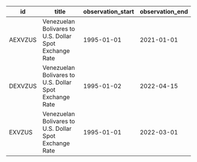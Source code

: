 | id      | title                                                  | observation_start   | observation_end   |
|---------|--------------------------------------------------------|---------------------|-------------------|
| AEXVZUS | Venezuelan Bolivares to U.S. Dollar Spot Exchange Rate | 1995-01-01          | 2021-01-01        |
| DEXVZUS | Venezuelan Bolivares to U.S. Dollar Spot Exchange Rate | 1995-01-02          | 2022-04-15        |
| EXVZUS  | Venezuelan Bolivares to U.S. Dollar Spot Exchange Rate | 1995-01-01          | 2022-03-01        |